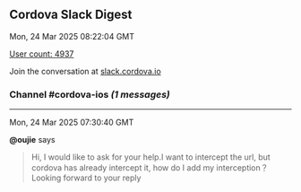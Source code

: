## Cordova Slack Digest
Mon, 24 Mar 2025 08:22:04 GMT

[User count: 4937](https://cordova.slack.com/)


Join the conversation at [slack.cordova.io](http://slack.cordova.io/)

### __Channel #cordova-ios__ _(1 messages)_
---

Mon, 24 Mar 2025 07:30:40 GMT

__@oujie__ says 
> Hi, I would like to ask for your help.I want to intercept the url, but cordova has already intercept it, how do I add my  interception？Looking forward to your reply
> 
